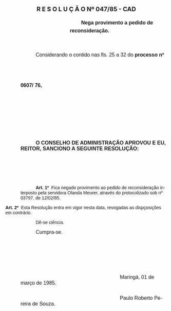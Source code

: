 <body lang=PT-BR style='tab-interval:35.4pt'>

<div class=Section1>

<h1 align=center style='text-align:center'><b style='mso-bidi-font-weight:normal'><span
style='font-size:14.0pt;mso-bidi-font-size:10.0pt'>R E S O L U Ç Ã O Nº 047/85
- CAD<o:p></o:p></span></b></h1>

<p class=MsoNormal style='margin-left:150.6pt;text-indent:26.4pt;line-height:
18.6pt'><b style='mso-bidi-font-weight:normal'><span style='font-size:12.0pt;
mso-bidi-font-size:10.0pt;font-family:Arial'>Nega provimento a pedido de
reconside­ração.<o:p></o:p></span></b></p>

<p class=MsoNormal style='margin-left:35.4pt;text-indent:35.4pt;line-height:
71.4pt'><span style='font-size:12.0pt;mso-bidi-font-size:10.0pt;font-family:
Arial;mso-bidi-font-weight:bold'>Considerando </span><span style='font-size:
12.0pt;mso-bidi-font-size:10.0pt;font-family:Arial'>o contido nas fls. 25 a 32
do <b>processo nº 0607/ 76,</b><o:p></o:p></span></p>

<p class=MsoNormal style='line-height:71.4pt'><span style='font-size:12.0pt;
mso-bidi-font-size:10.0pt;font-family:Arial'><![if !supportEmptyParas]>&nbsp;<![endif]><o:p></o:p></span></p>

<p class=MsoNormal style='margin-left:35.4pt;text-indent:35.4pt'><b><span
style='font-size:12.0pt;mso-bidi-font-size:10.0pt;font-family:Arial'>O</span></b><span
style='font-size:12.0pt;mso-bidi-font-size:10.0pt;font-family:Arial'> <b>CONSELHO
DE ADMINISTRAÇÃO APROVOU E EU, REITOR, SANCIONO A SEGUINTE RESOLUÇÃO:<o:p></o:p></b></span></p>

<p class=MsoNormal style='margin-bottom:21.6pt'><span style='font-family:Arial'><![if !supportEmptyParas]>&nbsp;<![endif]><o:p></o:p></span></p>

<p class=MsoNormal style='margin-bottom:21.6pt'><span style='font-family:Arial'><![if !supportEmptyParas]>&nbsp;<![endif]><o:p></o:p></span></p>

<p class=MsoBodyText style='margin-left:35.4pt;text-indent:35.4pt'><b><span
style='font-family:Arial'>Art. 1º</span></b><span style='font-family:Arial'><span
style="mso-spacerun: yes">  </span>Fica negado provimento ao pedido de
reconsideração interposto pela servidora Olanda Meurer, através do
protocolizado sob nº 03797, de 12/02/85.<o:p></o:p></span></p>

<p class=MsoBodyTextIndent><b><span style='font-family:Arial'>Art. 2º</span></b><span
style='font-family:Arial'><span style="mso-spacerun: yes">  </span>Esta
Resolução entra em vigor nesta data, revogadas as dispçosições em contrário.<o:p></o:p></span></p>

<p class=MsoBodyText style='margin-left:35.4pt;text-indent:35.4pt'><span
style='font-family:Arial'>Dê-se ciência.<o:p></o:p></span></p>

<p class=MsoNormal style='margin-top:0cm;margin-right:0cm;margin-bottom:21.6pt;
margin-left:35.4pt;text-indent:35.4pt'><span style='font-size:12.0pt;
mso-bidi-font-size:10.0pt;font-family:Arial'>Cumpra-se.<o:p></o:p></span></p>

<p class=MsoNormal style='margin-top:0cm;margin-right:0cm;margin-bottom:21.6pt;
margin-left:35.4pt;text-indent:35.4pt'><span style='font-size:12.0pt;
mso-bidi-font-size:10.0pt;font-family:Arial'><![if !supportEmptyParas]>&nbsp;<![endif]><o:p></o:p></span></p>

<p class=MsoNormal style='margin-top:0cm;margin-right:0cm;margin-bottom:21.6pt;
margin-left:35.4pt;text-indent:35.4pt'><span style='font-size:12.0pt;
mso-bidi-font-size:10.0pt;font-family:Arial'><![if !supportEmptyParas]>&nbsp;<![endif]><o:p></o:p></span></p>

<p class=MsoNormal style='margin-top:0cm;margin-right:0cm;margin-bottom:21.6pt;
margin-left:35.4pt;text-indent:35.4pt'><span style='font-size:12.0pt;
mso-bidi-font-size:10.0pt;font-family:Arial'><span style='mso-tab-count:5'>                                                           </span>Maringá,
01 de março de 1985.<o:p></o:p></span></p>

<p class=MsoNormal style='margin-top:0cm;margin-right:0cm;margin-bottom:21.6pt;
margin-left:35.4pt;text-indent:35.4pt'><span style='font-size:12.0pt;
mso-bidi-font-size:10.0pt;font-family:Arial'><span style='mso-tab-count:5'>                                                           </span>Paulo
Roberto Pereira de Souza.<o:p></o:p></span></p>

</div>

</body>
